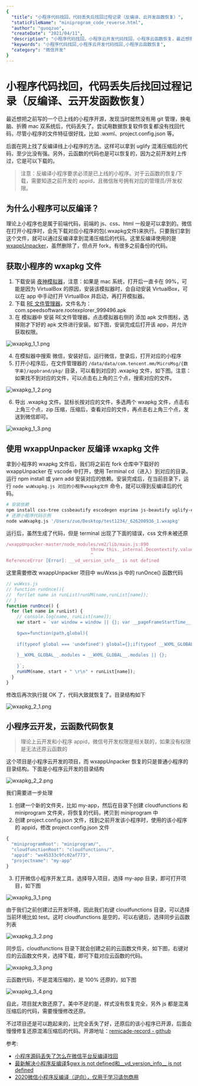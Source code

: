 ```yaml
---
{
  "title": "小程序代码找回，代码丢失后找回过程记录（反编译、云开发函数恢复）",
  "staticFileName": "miniprogram_code_reverse.html",
  "author": "guoqzuo",
  "createDate": "2021/04/11",
  "description": "小程序代码找回，小程序云开发代码找回，小程序云函数恢复，最近想把之前写的一个已上线的小程序开源，发现当时居然没有用 git 管理，换电脑、折腾 mac 双系统后，代码丢失了。尝试用数据恢复软件恢复都没有找回代码，尽管小程序的文件特征很好找，比如 .wxml、project.config.json 等。后面在网上找了反编译线上小程序的方法。这样可以拿到 uglify 混淆压缩后的代码，至少比没有强。另外，云函数的代码也是可以恢复的，因为之前开发时上传过，它是可以下载的。",
  "keywords": "小程序代码找回,小程序云开发代码找回,小程序云函数恢复",
  "category": "微信开发"
}
---
```

# 小程序代码找回，代码丢失后找回过程记录（反编译、云开发函数恢复）

最近想把之前写的一个已上线的小程序开源，发现当时居然没有用 git 管理，换电脑、折腾 mac 双系统后，代码丢失了。尝试用数据恢复软件恢复都没有找回代码，尽管小程序的文件特征很好找，比如 .wxml、project.config.json 等。

后面在网上找了反编译线上小程序的方法。这样可以拿到 uglify 混淆压缩后的代码，至少比没有强。另外，云函数的代码也是可以恢复的，因为之前开发时上传过，它是可以下载的。

> 注意：反编译小程序要求必须是已上线的小程序。对于云函数的恢复/下载，需要知道之前开发的 appid，且微信账号拥有对应的管理员/开发权限。

## 为什么小程序可以反编译？

理论上小程序也是属于前端代码，前端的 js、css、html 一般是可以拿到的。微信在打开小程序时，会先下载对应小程序的包(.wxapkg文件)来执行。只要我们拿到这个文件，就可以通过反编译拿到混淆压缩后的代码。这里反编译使用的是 [wxappUnpacker](https://github.com/qwerty472123/wxappUnpacker)，虽然删除了，但点开 fork，有很多之前备份的代码。 

## 获取小程序的 wxapkg 文件

1. 下载安装 [夜神模拟器](https://www.yeshen.com/)，注意：如果是 mac 系统，打开后一直卡在 99%，可能是因为 VirtualBox 的原因，安装该模拟器时，会自动安装 VirtualBox，可以在 app 中手动打开 VirtualBox 并启动，再打开模拟器。
2. 下载 [RE 文件管理器](http://www.pc6.com/az/56118.html)，文件名为：com.speedsoftware.rootexplorer_999496.apk
3. 在 模拟器中 安装 RE文件管理器，点击模拟器右侧的 添加 apk 文件图标，选择刚才下好的 apk 文件进行安装。如下图，安装完成后打开该 app，并允许获取权限。

![wxapkg_1_1.png](../../../images/blog/mp/wxapkg_1_1.png)

4. 在模拟器中搜索 微信，安装好后，运行微信，登录后，打开对应的小程序
5. 打开小程序后，在文件管理器的 `/data/data/com.tencent.mm/MicroMsg/{数字串}/appbrand/pkg/` 目录，可以看到对应的 .wxapkg 文件，如下图。注意：如果找不到对应的文件，可以点击右上角的三个点，搜索对应的文件。

![wxapkg_1_2.png](../../../images/blog/mp/wxapkg_1_2.png)

6. 导出 .wxapkg 文件。鼠标长按对应的文件，多选两个 wxapkg 文件，点击右上角三个点，zip 压缩，压缩后，查看对应的文件，再点击右上角三个点，发送到微信即可。 

![wxapkg_1_3.png](../../../images/blog/mp/wxapkg_1_3.png)

## 使用 wxappUnpacker 反编译 wxapkg 文件

拿到小程序的 wxapkg 文件后，我们将之前在 fork 仓库中下载好的 wxappUnpacker 在 vscode 中打开，使用 Terminal cd（进入）到对应的目录。运行 npm install 或 yarn add 安装对应的依赖。安装完成后，在当前目录下，运行 `node wuWxapkg.js 对应的小程序wxapkg文件` 命令，就可以得到反编译后的代码。
```bash
# 安装依赖
npm install css-tree cssbeautify escodegen esprima js-beautify uglify-es vm2
# 还原小程序代码示例
node wuWxapkg.js '/Users/zuo/Desktop/test1234/_626200936_1.wxapkg'
```

运行后，虽然生成了代码，但是 terminal 出现了下面的错误，css 文件未被还原

```js
/wxappUnpacker-master/node_modules/vm2/lib/main.js:890
                                throw this._internal.Decontextify.value(e);
                                ^
ReferenceError [Error]: __vd_version_info__ is not defined
```

这里需要修改 wxappUnpacker 项目中 wuWxss.js 中的 runOnce() 函数代码
```js
// wuWxss.js
// function runOnce(){
// 	for(let name in runList)runVM(name,runList[name]);
// }
function runOnce() {
  for (let name in runList) {
    // console.log(name, runList[name]);
    var start = `var window = window || {}; var __pageFrameStartTime__ = Date.now(); var __webviewId__; var __wxAppCode__={}; var __mainPageFrameReady__ = function(){}; var __WXML_GLOBAL__={entrys:{},defines:{},modules:{},ops:[],wxs_nf_init:undefined,total_ops:0}; var __vd_version_info__=__vd_version_info__||{};
    
    $gwx=function(path,global){
    
    if(typeof global === 'undefined') global={};if(typeof __WXML_GLOBAL__ === 'undefined') {__WXML_GLOBAL__={};
    
    }__WXML_GLOBAL__.modules = __WXML_GLOBAL__.modules || {};
    
    }`;
    runVM(name, start + " \r\n" + runList[name]);
  }
}
```

修改后再次执行就 OK 了，代码大致就恢复了。目录结构如下

![wxapkg_2_1.png](../../../images/blog/mp/wxapkg_2_1.png)


## 小程序云开发，云函数代码恢复

> 理论上云开发和小程序 appid，微信号开发权限是相关联的，如果没有权限是无法还原云函数的

这个项目是小程序云开发的项目，而 wxappUnpacker 恢复的只是普通小程序的目录结构。下面是小程序云开发的目录结构

![wxapkg_2_2.png](../../../images/blog/mp/wxapkg_2_2.png)

我们需要进一步处理
1. 创建一个新的文件夹，比如 my-app，然后在目录下创建 cloudfunctions 和 miniprogram 文件夹，将恢复的代码，拷贝到 miniprogram 中
2. 创建 project.config.json 文件，找到之前开发该小程序时，使用的该小程序的 appid，修改 project.config.json 文件

```js
{
  "miniprogramRoot": "miniprogram/",
  "cloudfunctionRoot": "cloudfunctions/",
  "appid": "wx45333c9fc02af773",
  "projectname": "my-app"
}
```
3. 打开微信小程序开发工具，选择导入项目，选择 my-app 目录，即可打开项目，如下图

![wxapkg_3_1.png](../../../images/blog/mp/wxapkg_3_1.png)

由于我们之前创建过云开发环境，因此我们右键 cloudfunctions 目录，可以选择当前环境比如 test。这时 cloudfunctions 是空的，可以右键后，选择同步云函数列表

![wxapkg_3_2.png](../../../images/blog/mp/wxapkg_3_2.png)

同步后，cloudfunctions 目录下就会创建之前的云函数文件夹，如下图，右键对应的云函数文件夹，选择下载，即可下载对应云函数的代码。

![wxapkg_3_3.png](../../../images/blog/mp/wxapkg_3_3.png)

云函数代码，不是混淆压缩的，是 100% 还原的，如下图

![wxapkg_3_4.png](../../../images/blog/mp/wxapkg_3_4.png)

自此，项目就大致还原了。美中不足的是，样式没有恢复完全，另外 js 都是混淆压缩后的代码，需要慢慢修改还原。

不过项目还是可以跑起来的，比完全丢失了好，还原后的该小程序已开源，后面会慢慢修复还原混淆压缩后的代码。开源地址：[remicade-record - github](https://github.com/ibdlib/remicade-record)

参考: 
- [小程序源码丢失了怎么在微信平台反编译找回](https://blog.csdn.net/qq_38822390/article/details/82152004)
- [最新解决小程序反编译$gwx is not defined和__vd_version_info__ is not defined](https://www.jianshu.com/p/83b9e7d3ded4)
- [2020微信小程序反编译（逆向），仅用于学习请勿商用](https://www.cnblogs.com/yeahwell/p/13546770.html)
